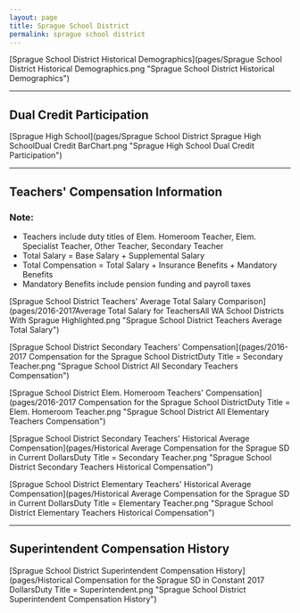 ```yaml
---
layout: page
title: Sprague School District
permalink: sprague school district
---
```



[Sprague School District Historical Demographics](pages/Sprague School District Historical Demographics.png "Sprague School District Historical Demographics")

___

## Dual Credit Participation

[Sprague High School](pages/Sprague School District Sprague High SchoolDual Credit BarChart.png "Sprague High School Dual Credit Participation")


___

## Teachers' Compensation Information
### Note:
- Teachers include duty titles of Elem. Homeroom Teacher, Elem. Specialist Teacher, Other Teacher, Secondary Teacher
- Total Salary = Base Salary + Supplemental Salary
- Total Compensation = Total Salary + Insurance Benefits + Mandatory Benefits
- Mandatory Benefits include pension funding and payroll taxes

[Sprague School District Teachers' Average Total Salary Comparison](pages/2016-2017Average Total Salary for TeachersAll WA School Districts With Sprague Highlighted.png "Sprague School District Teachers Average Total Salary")

[Sprague School District Secondary Teachers' Compensation](pages/2016-2017 Compensation for the Sprague School DistrictDuty Title = Secondary Teacher.png "Sprague School District All Secondary Teachers Compensation")

[Sprague School District Elem. Homeroom Teachers' Compensation](pages/2016-2017 Compensation for the Sprague School DistrictDuty Title = Elem. Homeroom Teacher.png "Sprague School District All Elementary Teachers Compensation")

[Sprague School District Secondary Teachers' Historical Average Compensation](pages/Historical Average Compensation for the Sprague SD in Current DollarsDuty Title = Secondary Teacher.png "Sprague School District Secondary Teachers Historical Compensation")

[Sprague School District Elementary Teachers' Historical Average Compensation](pages/Historical Average Compensation for the Sprague SD in Current DollarsDuty Title = Elementary Teacher.png "Sprague School District Elementary Teachers Historical Compensation")


___

## Superintendent Compensation History

[Sprague School District Superintendent Compensation History](pages/Historical Compensation for the Sprague SD in Constant 2017 DollarsDuty Title = Superintendent.png "Sprague School District Superintendent Compensation History")

